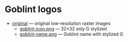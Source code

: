# Goblint logos

* [original](./original) — original low-resolution raster images
    * [goblint-icon.png](./original/goblint-icon.png) — 32×32 only G stylized
    * [goblint-name.png](./original/goblint-name.png) — Goblint name with stylized G

